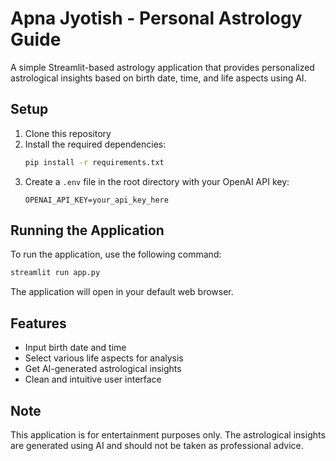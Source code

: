 # Apna Jyotish - Personal Astrology Guide

A simple Streamlit-based astrology application that provides personalized astrological insights based on birth date, time, and life aspects using AI.

## Setup

1. Clone this repository
2. Install the required dependencies:
   ```bash
   pip install -r requirements.txt
   ```
3. Create a `.env` file in the root directory with your OpenAI API key:
   ```
   OPENAI_API_KEY=your_api_key_here
   ```

## Running the Application

To run the application, use the following command:
```bash
streamlit run app.py
```

The application will open in your default web browser.

## Features

- Input birth date and time
- Select various life aspects for analysis
- Get AI-generated astrological insights
- Clean and intuitive user interface

## Note

This application is for entertainment purposes only. The astrological insights are generated using AI and should not be taken as professional advice. 